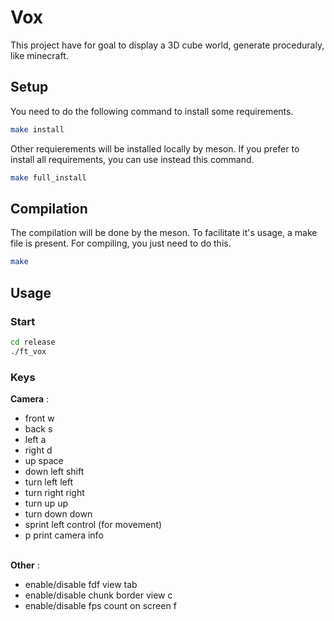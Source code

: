 # Vox
This project have for goal to display a 3D cube world, generate proceduraly, like minecraft.

## Setup
You need to do the following command to install some requirements.
```bash
make install
```
Other requierements will be installed locally by meson.
If you prefer to install all requirements, you can use instead this command.
```bash
make full_install
```

## Compilation
The compilation will be done by the meson. To facilitate it's usage, a make file is present.
For compiling, you just need to do this.
```bash
make
```

## Usage
### Start
```bash
cd release
./ft_vox
```

### Keys
**Camera** :
- front			w
- back			s
- left			a
- right			d
- up			space
- down			left shift
- turn left		left
- turn right	right
- turn up		up
- turn down		down
- sprint		left control (for movement)
- p				print camera info

\
**Other** :
- enable/disable fdf view				tab
- enable/disable chunk border view		c
- enable/disable fps count on screen	f
